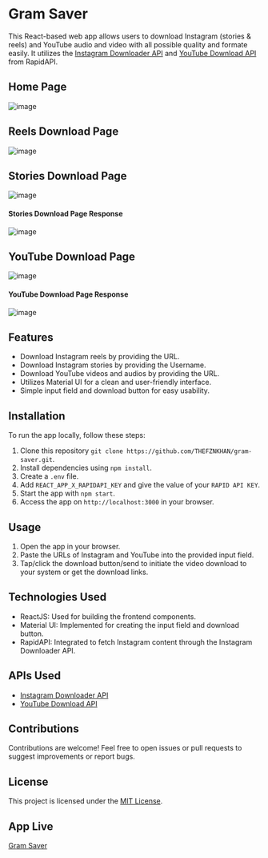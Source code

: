 # Gram Saver

This React-based web app allows users to download Instagram (stories & reels) and YouTube audio and video with all possible quality and formate easily. It utilizes the [Instagram Downloader API](https://rapidapi.com/mrngstar/api/instagram-bulk-scraper-latest) and [YouTube Download API](https://rapidapi.com/3205/api/youtube86) from RapidAPI.

## Home Page
![image](https://github.com/THEFZNKHAN/gram-saver/assets/124388165/91e91b3d-cf02-4368-9273-aec653cd1ca3)

## Reels Download Page
![image](https://github.com/THEFZNKHAN/gram-saver/assets/124388165/16783e5a-3d6d-4ed7-b153-521fa5513b5e)

## Stories Download Page
![image](https://github.com/THEFZNKHAN/gram-saver/assets/124388165/7c389c79-0887-4c10-aefa-f084f0c944ef)

#### Stories Download Page Response
![image](https://github.com/THEFZNKHAN/insta-saver/assets/124388165/4f6587e2-4af3-46d5-8c11-e1c2a46eb939)

## YouTube Download Page
![image](https://github.com/THEFZNKHAN/gram-saver/assets/124388165/89920bee-7fc4-4438-b6e7-86650b10e312)

#### YouTube Download Page Response
![image](https://github.com/THEFZNKHAN/gram-saver/assets/124388165/8370c5dd-4386-4e51-b5df-853930e4120a)

## Features

- Download Instagram reels by providing the URL.
- Download Instagram stories by providing the Username.
- Download YouTube videos and audios by providing the URL.
- Utilizes Material UI for a clean and user-friendly interface.
- Simple input field and download button for easy usability.
  
## Installation

To run the app locally, follow these steps:

1. Clone this repository `git clone https://github.com/THEFZNKHAN/gram-saver.git`.
2. Install dependencies using `npm install`.
3. Create a `.env` file.
4. Add `REACT_APP_X_RAPIDAPI_KEY` and give the value of your `RAPID API KEY`.
3. Start the app with `npm start`.
4. Access the app on `http://localhost:3000` in your browser.

## Usage

1. Open the app in your browser.
2. Paste the URLs of Instagram and YouTube into the provided input field.
3. Tap/click the download button/send to initiate the video download to your system or get the download links.

## Technologies Used

- ReactJS: Used for building the frontend components.
- Material UI: Implemented for creating the input field and download button.
- RapidAPI: Integrated to fetch Instagram content through the Instagram Downloader API.

## APIs Used

- [Instagram Downloader API](https://rapidapi.com/mrngstar/api/instagram-bulk-scraper-latest)
- [YouTube Download API](https://rapidapi.com/3205/api/youtube86)

## Contributions

Contributions are welcome! Feel free to open issues or pull requests to suggest improvements or report bugs.

## License

This project is licensed under the [MIT License](LICENSE).

## App Live

[Gram Saver](https://gram-saver.web.app/)
